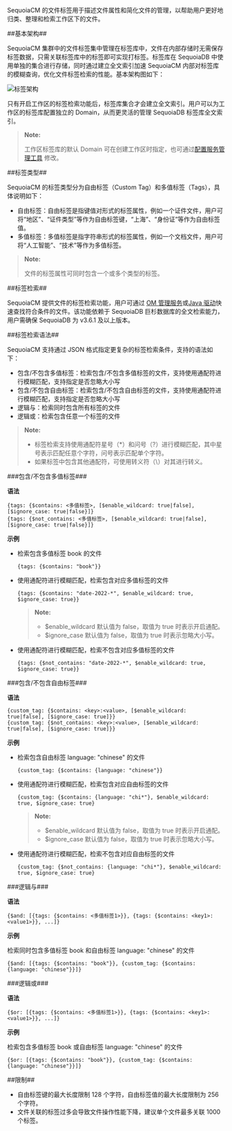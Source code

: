 
SequoiaCM 的文件标签用于描述文件属性和简化文件的管理，以帮助用户更好地归类、整理和检索工作区下的文件。

##基本架构##

SequoiaCM 集群中的文件标签集中管理在标签库中，文件在内部存储时无需保存标签数据，只需关联标签库中的标签即可实现打标签。标签库在 SequoiaDB 中使用单独的集合进行存储，同时通过建立全文索引加速 SequoiaCM 内部对标签库的模糊查询，优化文件标签检索的性能。基本架构图如下：

![标签架构][tag_arch]

只有开启工作区的标签检索功能后，标签库集合才会建立全文索引。用户可以为工作区的标签库配置独立的 Domain，从而更灵活的管理 SequoiaDB 标签库全文索引。

> **Note:**
>
> 工作区标签库的默认 Domain 可在创建工作区时指定，也可通过[配置服务管理工具][update-global-config] 修改。

##标签类型##

SequoiaCM 的标签类型分为自由标签（Custom Tag）和多值标签（Tags），具体说明如下：

- 自由标签：自由标签是指键值对形式的标签属性，例如一个证件文件，用户可将“地区”、“证件类型”等作为自由标签键，“上海”、“身份证”等作为自由标签值。
- 多值标签：多值标签是指字符串形式的标签属性，例如一个文档文件，用户可将“人工智能”、“技术”等作为多值标签。

> **Note:**
>
> 文件的标签属性可同时包含一个或多个类型的标签。

##标签检索##

SequoiaCM 提供文件的标签检索功能，用户可通过 [OM 管理服务][OM]或[Java 驱动][Java]快速查找符合条件的文件。该功能依赖于 SequoiaDB 巨杉数据库的全文检索能力，用户需确保 SequoiaDB 为 v3.6.1 及以上版本。

##标签检索语法##

SequoiaCM 支持通过 JSON 格式指定更复杂的标签检索条件，支持的语法如下：

- 包含/不包含多值标签：检索包含/不包含多值标签的文件，支持使用通配符进行模糊匹配，支持指定是否忽略大小写
- 包含/不包含自由标签：检索包含/不包含自由标签的文件，支持使用通配符进行模糊匹配，支持指定是否忽略大小写
- 逻辑与：检索同时包含所有标签的文件
- 逻辑或：检索包含任意一个标签的文件

> **Note:**
>
> - 标签检索支持使用通配符星号（*）和问号（?）进行模糊匹配，其中星号表示匹配任意个字符，问号表示匹配单个字符。
> - 如果标签中包含其他通配符，可使用转义符（\）对其进行转义。

###包含/不包含多值标签###

**语法**

```lang-json
{tags: {$contains: <多值标签>, [$enable_wildcard: true|false], [$ignore_case: true|false}]}
{tags: {$not_contains: <多值标签>, [$enable_wildcard: true|false], [$ignore_case: true|false}]}
```

**示例**

- 检索包含多值标签 book 的文件

    ```lang-json
    {tags: {$contains: "book"}}
    ```

- 使用通配符进行模糊匹配，检索包含对应多值标签的文件

    ```lang-json
    {tags: {$contains: "date-2022-*", $enable_wildcard: true, $ignore_case: true}}
    ```

    > **Note:**
    >
    > - $enable_wildcard 默认值为 false，取值为 true 时表示开启通配。
    > - $ignore_case 默认值为 false，取值为 true 时表示忽略大小写。

- 使用通配符进行模糊匹配，检索不包含对应多值标签的文件

    ```lang-json
    {tags: {$not_contains: "date-2022-*", $enable_wildcard: true, $ignore_case: true}}
    ```

###包含/不包含自由标签###

**语法**

```lang-json
{custom_tag: {$contains: <key>:<value>, [$enable_wildcard: true|false], [$ignore_case: true]}}
{custom_tag: {$not_contains: <key>:<value>, [$enable_wildcard: true|false], [$ignore_case: true]}}
```

**示例**

- 检索包含自由标签 language: "chinese" 的文件

    ```lang-json
    {custom_tag: {$contains: {language: "chinese"}}
    ```

- 使用通配符进行模糊匹配，检索包含对应自由标签的文件

    ```lang-json
    {custom_tag: {$contains: {language: "chi*"}, $enable_wildcard: true, $ignore_case: true}
    ```

    > **Note:**
    >
    > - $enable_wildcard 默认值为 false，取值为 true 时表示开启通配。
    > - $ignore_case 默认值为 false，取值为 true 时表示忽略大小写。

- 使用通配符进行模糊匹配，检索不包含对应自由标签的文件

    ```lang-json
    {custom_tag: {$not_contains: {language: "chi*"}, $enable_wildcard: true, $ignore_case: true}
    ```

###逻辑与###

**语法**

```lang-json
{$and: [{tags: {$contains: <多值标签1>}}, {tags: {$contains: <key1>:<value1>}}, ...]}
```

**示例**

检索同时包含多值标签 book 和自由标签 language: "chinese" 的文件

```lang-json
{$and: [{tags: {$contains: "book"}}, {custom_tag: {$contains: {language: "chinese"}}]}
```

###逻辑或###

**语法**

```lang-json
{$or: [{tags: {$contains: <多值标签1>}}, {tags: {$contains: <key1>:<value1>}}, ...]}
```

**示例**

检索包含多值标签 book 或自由标签 language: "chinese" 的文件

```lang-json
{$or: [{tags: {$contains: "book"}}, {custom_tag: {$contains: {language: "chinese"}}]}
```

##限制##

- 自由标签键的最大长度限制 128 个字符，自由标签值的最大长度限制为 256 个字符。
- 文件关联的标签过多会导致文件操作性能下降，建议单个文件最多关联 1000 个标签。

[tag_arch]:Architecture/tag_arch.png
[update-global-config]:Maintainance/Tools/Confadmin/update-global-config.md
[OM]:Om/overview.md
[Java]:Development/Java_Driver/file_tag_operation.md